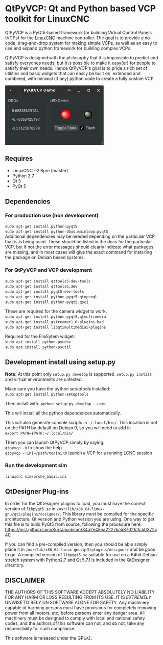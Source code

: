 # QtPyVCP: Qt and Python based VCP toolkit for LinuxCNC

QtPyVCP is a PyQt5-based framework for building Virtual Control Panels (VCPs)
for the [LinuxCNC][linuxcnc] machine controller. The goal is to provide a no-code,
drag-and-drop system for making simple VCPs, as well as an easy to use and expand
python framework for building complex VCPs.

QtPyVCP is designed with the philosophy that it is impossible to predict and
satisfy everyones needs, but it _is_ possible to make it easy(er) for people to
satisfy their own needs. Hence QtPyVCP's goal is to pride a rich set of utilities
and basic widgets that can easily be built on, extended and combined, with
minimal (if any) python code to create a fully custom VCP.


![](docs/images/demo.png)

## Requires
  * LinuxCNC ~2.8pre (master)
  * Python 2.7
  * Qt 5
  * PyQt 5

## Dependencies

### For production use (non development)
`sudo apt-get install python-pyqt5`  
`sudo apt-get install python-dbus.mainloop.pyqt5`  
Additional dependencies may be needed depending on the particular VCP that is
is being used. These should be listed in the docs for the particular VCP, but if
not the error messages should clearly indicate what packages are missing, and in
most cases will give the exact command for installing the package on Debian based
systems.

### For QtPyVCP and VCP development
`sudo apt-get install qttools5-dev-tools`  
`sudo apt-get install qttools5.dev`  
`sudo apt-get install pyqt5-dev-tools`  
`sudo apt-get install python-pyqt5.qtopengl`  
`sudo apt-get install python-pyqt5.qsci`  

These are required for the camera widget to work:  
`sudo apt-get install python-pyqt5.qtmultimedia`  
`sudo apt-get install gstreamer1.0-plugins-bad`  
`sudo apt-get install libqt5multimedia5-plugins`  

Required for the FileSytem widget:  
`sudo apt install python-pyudev`  
`sudo apt install python-psutil`  


## Development install using setup.py

**Note:** At this point only `setup.py develop` is supported. `setup.py install`
and virtual environments are untested.

Make sure you have the python setuptools installed:  
`sudo apt-get install python-setuptools`

Then install with:
`python setup.py develop --user`

This will install all the python dependences automatically.

This will also generate console scripts in `~/.local/bin/`. This location is
not on the PATH by default on Debian 9, so you will need to add it:  
`export PATH=$PATH:~/.local/bin/`

Them you can launch QtPyVCP simply by saying:  
`qtpyvcp -h` to show the help  
`qtpyvcp --ini=/path/to/ini` to launch a VCP for a running LCNC session  


### Run the development sim

`linuxcnc sim/probe_basic.ini`


## QtDesigner Plug-ins
In order for the QtDesigner plugins to load, you must have the correct version
of `libpyqt5.so` in `/usr/lib/x86_64-linux-gnu/qt5/plugins/designer/`. This library
must be compiled for the specific architecture, Qt version and Python version you
are using. One way to get this file is to build PyQt5 from source, following the
procedure here: https://gist.github.com/KurtJacobson/34a2e45ea2227ba58702fc1cb0372c40

If you can find a pre-compiled version, then you should be able simply place it
in `/usr/lib/x86_64-linux-gnu/qt5/plugins/designer/` and be good to go. A compiled
 version of `libpyqt5.so` suitable for use on a 64bit Debian stretch system
with Python2.7 and Qt 5.7.1 is included in the QtDesigner directory.


## DISCLAIMER

THE AUTHORS OF THIS SOFTWARE ACCEPT ABSOLUTELY NO LIABILITY FOR
ANY HARM OR LOSS RESULTING FROM ITS USE.  IT IS _EXTREMELY_ UNWISE
TO RELY ON SOFTWARE ALONE FOR SAFETY.  Any machinery capable of
harming persons must have provisions for completely removing power
from all motors, etc, before persons enter any danger area.  All
machinery must be designed to comply with local and national safety
codes, and the authors of this software can not, and do not, take
any responsibility for such compliance.

This software is released under the GPLv2.

[linuxcnc]: http://linuxcnc.org/
